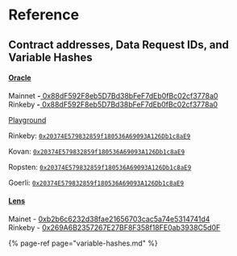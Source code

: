 # Reference

## Contract addresses, Data Request IDs, and Variable Hashes

#### [Oracle](https://github.com/tellor-io/TellorCore)

Mainnet **-**[ 0x88dF592F8eb5D7Bd38bFeF7dEb0fBc02cf3778a0](https://etherscan.io/address/0x88dF592F8eb5D7Bd38bFeF7dEb0fBc02cf3778a0)  
Rinkeby **-**[ 0x88dF592F8eb5D7Bd38bFeF7dEb0fBc02cf3778a0](https://rinkeby.etherscan.io/address/0x88dF592F8eb5D7Bd38bFeF7dEb0fBc02cf3778a0)

[Playground](https://github.com/tellor-io/TellorPlayground)

Rinkeby: [`0x20374E579832859f180536A69093A126Db1c8aE9`](https://rinkeby.etherscan.io/address/0x20374E579832859f180536A69093A126Db1c8aE9#code)

Kovan: [`0x20374E579832859f180536A69093A126Db1c8aE9`](https://kovan.etherscan.io/address/0x20374E579832859f180536A69093A126Db1c8aE9#code)

Ropsten: [`0x20374E579832859f180536A69093A126Db1c8aE9`](https://ropsten.etherscan.io/address/0x20374E579832859f180536A69093A126Db1c8aE9#code)

Goerli: [`0x20374E579832859f180536A69093A126Db1c8aE9`](https://goerli.etherscan.io/address/0x20374E579832859f180536A69093A126Db1c8aE9#code)

#### [Lens](https://github.com/tellor-io/lens)

Mainet - [0xb2b6c6232d38fae21656703cac5a74e5314741d4](https://etherscan.io/address/0xb2b6c6232d38fae21656703cac5a74e5314741d4)  
Rinkeby - [0x269A6B2357267E27BF8F358f18FE0ab3938C5d0F](https://rinkeby.etherscan.io/address/0x269A6B2357267E27BF8F358f18FE0ab3938C5d0F)

{% page-ref page="variable-hashes.md" %}



